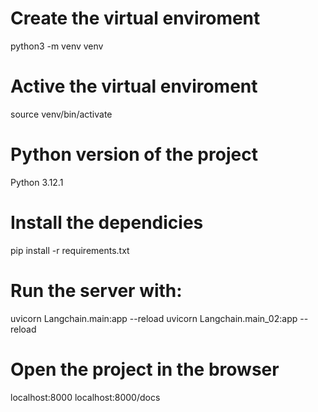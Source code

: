 # Create the virtual enviroment
python3 -m venv venv

# Active the virtual enviroment
source venv/bin/activate

# Python version of the project
Python 3.12.1

# Install the dependicies
pip install -r requirements.txt


# Run the server with: 
uvicorn Langchain.main:app --reload
uvicorn Langchain.main_02:app --reload


# Open the project in the browser
localhost:8000
localhost:8000/docs